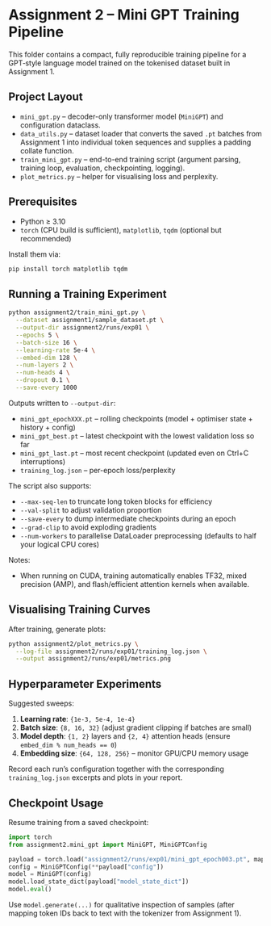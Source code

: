 # Assignment 2 – Mini GPT Training Pipeline

This folder contains a compact, fully reproducible training pipeline for a GPT‑style language model trained on the tokenised dataset built in Assignment 1.

## Project Layout
- `mini_gpt.py` – decoder-only transformer model (`MiniGPT`) and configuration dataclass.
- `data_utils.py` – dataset loader that converts the saved `.pt` batches from Assignment 1 into individual token sequences and supplies a padding collate function.
- `train_mini_gpt.py` – end-to-end training script (argument parsing, training loop, evaluation, checkpointing, logging).
- `plot_metrics.py` – helper for visualising loss and perplexity.

## Prerequisites
- Python ≥ 3.10
- `torch` (CPU build is sufficient), `matplotlib`, `tqdm` (optional but recommended)

Install them via:
```bash
pip install torch matplotlib tqdm
```

## Running a Training Experiment
```bash
python assignment2/train_mini_gpt.py \
  --dataset assignment1/sample_dataset.pt \
  --output-dir assignment2/runs/exp01 \
  --epochs 5 \
  --batch-size 16 \
  --learning-rate 5e-4 \
  --embed-dim 128 \
  --num-layers 2 \
  --num-heads 4 \
  --dropout 0.1 \
  --save-every 1000
```

Outputs written to `--output-dir`:
- `mini_gpt_epochXXX.pt` – rolling checkpoints (model + optimiser state + history + config)
- `mini_gpt_best.pt` – latest checkpoint with the lowest validation loss so far
- `mini_gpt_last.pt` – most recent checkpoint (updated even on Ctrl+C interruptions)
- `training_log.json` – per-epoch loss/perplexity

The script also supports:
- `--max-seq-len` to truncate long token blocks for efficiency
- `--val-split` to adjust validation proportion
- `--save-every` to dump intermediate checkpoints during an epoch
- `--grad-clip` to avoid exploding gradients
- `--num-workers` to parallelise DataLoader preprocessing (defaults to half your logical CPU cores)

Notes:
- When running on CUDA, training automatically enables TF32, mixed precision (AMP), and flash/efficient attention kernels when available.

## Visualising Training Curves
After training, generate plots:
```bash
python assignment2/plot_metrics.py \
  --log-file assignment2/runs/exp01/training_log.json \
  --output assignment2/runs/exp01/metrics.png
```

## Hyperparameter Experiments
Suggested sweeps:
1. **Learning rate**: `{1e-3, 5e-4, 1e-4}`
2. **Batch size**: `{8, 16, 32}` (adjust gradient clipping if batches are small)
3. **Model depth**: `{1, 2}` layers and `{2, 4}` attention heads (ensure `embed_dim % num_heads == 0`)
4. **Embedding size**: `{64, 128, 256}` – monitor GPU/CPU memory usage

Record each run’s configuration together with the corresponding `training_log.json` excerpts and plots in your report.

## Checkpoint Usage
Resume training from a saved checkpoint:
```python
import torch
from assignment2.mini_gpt import MiniGPT, MiniGPTConfig

payload = torch.load("assignment2/runs/exp01/mini_gpt_epoch003.pt", map_location="cpu")
config = MiniGPTConfig(**payload["config"])
model = MiniGPT(config)
model.load_state_dict(payload["model_state_dict"])
model.eval()
```

Use `model.generate(...)` for qualitative inspection of samples (after mapping token IDs back to text with the tokenizer from Assignment 1).
